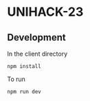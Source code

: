 # UNIHACK-23

## Development

In the client directory

```
npm install
```

To run

```
npm run dev
```